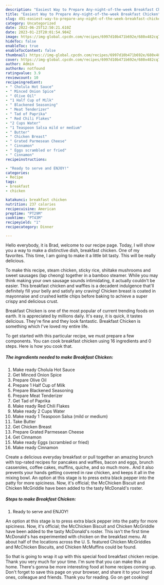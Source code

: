```yaml
---
description: "Easiest Way to Prepare Any-night-of-the-week Breakfast Chicken"
title: "Easiest Way to Prepare Any-night-of-the-week Breakfast Chicken"
slug: 491-easiest-way-to-prepare-any-night-of-the-week-breakfast-chicken
category: Uncategorized
date: 2022-06-25T12:50:21.610Z
date: 2023-01-23T20:01:54.984Z
image: https://img-global.cpcdn.com/recipes/6997d10b471b692e/680x482cq70/breakfast-chicken-recipe-main-photo.jpg
hideToc: false
enableToc: true
enableTocContent: false
thumbnail: https://img-global.cpcdn.com/recipes/6997d10b471b692e/680x482cq70/breakfast-chicken-recipe-main-photo.jpg
cover: https://img-global.cpcdn.com/recipes/6997d10b471b692e/680x482cq70/breakfast-chicken-recipe-main-photo.jpg
author: Admin
authorAv: notfound
ratingvalue: 3.9
reviewcount: 10
recipeingredient:
- " Cholula Hot Sauce"
- " Minced Onion Spice"
- " Olive Oil"
- "1 Half Cup of Milk"
- " Blackened Seasoning"
- " Meat Tenderizer"
- " Tad of Paprika"
- " Red Chili Flakes"
- "2 Cups Water"
- "1 Teaspoon Salsa mild or medium"
- " Butter"
- " Chicken Breast"
- " Grated Parmesean Cheese"
- " Cinnamon"
- " Eggs scrambled or fried"
- " Cinnamon"
recipeinstructions:

- "Ready to serve and ENJOY!"
categories:
- Recipe
tags:
- breakfast
- chicken

katakunci: breakfast chicken 
nutrition: 237 calories
recipecuisine: American
preptime: "PT29M"
cooktime: "PT43M"
recipeyield: "1"
recipecategory: Dinner

---
```



Hello everybody, it is Brad, welcome to our recipe page. Today, I will show you a way to make a distinctive dish, breakfast chicken. One of my favorites. This time, I am going to make it a little bit tasty. This will be really delicious.

To make this recipe, steam chicken, sticky rice, shiitake mushrooms and sweet sausages (lap cheong) together in a bamboo steamer. While you may think making your own sausage sounds intimidating, it actually couldn&#39;t be easier. This breakfast chicken and waffles is a decadent indulgence that&#39;ll definitely fill your belly and satisfy any craving! Chicken breast is coated in mayonnaise and crushed kettle chips before baking to achieve a super crispy and delicious crust.

Breakfast Chicken is one of the most popular of current trending foods on earth. It is appreciated by millions daily. It's easy, it is quick, it tastes delicious. They're fine and they look fantastic. Breakfast Chicken is something which I've loved my entire life.


To get started with this particular recipe, we must prepare a few components. You can cook breakfast chicken using 16 ingredients and 0 steps. Here is how you cook that.

<!--inarticleads1-->

##### The ingredients needed to make Breakfast Chicken:

1. Make ready  Cholula Hot Sauce
1. Get  Minced Onion Spice
1. Prepare  Olive Oil
1. Prepare 1 Half Cup of Milk
1. Prepare  Blackened Seasoning
1. Prepare  Meat Tenderizer
1. Get  Tad of Paprika
1. Make ready  Red Chili Flakes
1. Make ready 2 Cups Water
1. Make ready 1 Teaspoon Salsa (mild or medium)
1. Take  Butter
1. Get  Chicken Breast
1. Prepare  Grated Parmesean Cheese
1. Get  Cinnamon
1. Make ready  Eggs (scrambled or fried)
1. Make ready  Cinnamon


Create a delicious everyday breakfast or pull together an amazing brunch with top-rated recipes for pancakes and waffles, bacon and eggs, brunch casseroles, coffee cakes, muffins, quiche, and so much more.. And it also prevents your hands getting covered in raw chicken, and keeps it all in the mixing bowl. An option at this stage is to press extra black pepper into the patty for more spiciness. Now, it&#39;s official; the McChicken Biscuit and Chicken McGriddle have been added to the tasty McDonald&#39;s roster. 

<!--inarticleads2-->

##### Steps to make Breakfast Chicken:


1. Ready to serve and ENJOY!

An option at this stage is to press extra black pepper into the patty for more spiciness. Now, it&#39;s official; the McChicken Biscuit and Chicken McGriddle have been added to the tasty McDonald&#39;s roster. This isn&#39;t the first time McDonald&#39;s has experimented with chicken on the breakfast menu. At about half of the locations across the U. S. featured Chicken McGriddles and McChicken Biscuits, and Chicken McMuffins could be found. 

So that is going to wrap it up with this special food breakfast chicken recipe. Thank you very much for your time. I'm sure that you can make this at home. There's gonna be more interesting food at home recipes coming up. Don't forget to save this page on your browser, and share it to your loved ones, colleague and friends. Thank you for reading. Go on get cooking!
